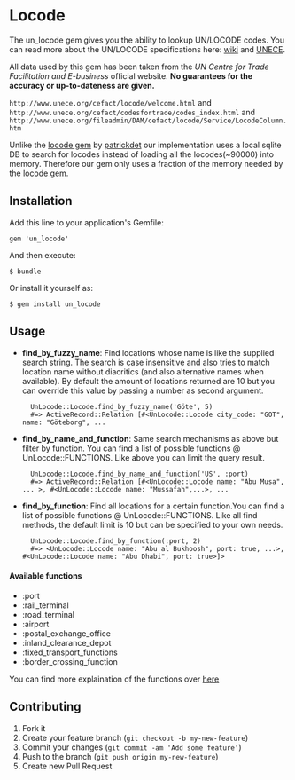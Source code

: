 # Locode

The un_locode gem gives you the ability to lookup UN/LOCODE codes. You can read more about the UN/LOCODE specifications here: [wiki](http://en.wikipedia.org/wiki/UN/LOCODE) and [UNECE](http://www.unece.org/fileadmin/DAM/cefact/locode/Service/LocodeColumn.htm).

All data used by this gem has been taken from the *UN Centre for Trade Facilitation and E-business* official website. **No guarantees for the accuracy or up-to-dateness are given.**

`http://www.unece.org/cefact/locode/welcome.html` and `http://www.unece.org/cefact/codesfortrade/codes_index.html` and `http://www.unece.org/fileadmin/DAM/cefact/locode/Service/LocodeColumn.htm`

Unlike the [locode gem](https://github.com/patrickdet/locode) by [patrickdet](https://github.com/patrickdet) our implementation uses a local sqlite DB to search for locodes instead of loading all the locodes(~90000) into memory. Therefore our gem only uses a fraction of the memory needed by the [locode gem](https://github.com/patrickdet/locode).  

## Installation

Add this line to your application's Gemfile:

    gem 'un_locode'

And then execute:

    $ bundle

Or install it yourself as:

    $ gem install un_locode

## Usage

- **find_by_fuzzy_name**: Find locations whose name is like the supplied search string. The search is case insensitive and also tries to match
location name without diacritics (and also alternative names when available). By default the amount of locations
returned are 10 but you can override this value by passing a number as second argument.

        UnLocode::Locode.find_by_fuzzy_name('Göte', 5)
        #=> ActiveRecord::Relation [#<UnLocode::Locode city_code: "GOT", name: "Göteborg", ...

- **find_by_name_and_function**: Same search mechanisms as above but filter by function. You can find a list of possible functions @ UnLocode::FUNCTIONS.
Like above you can limit the query result.

        UnLocode::Locode.find_by_name_and_function('US', :port)
        #=> ActiveRecord::Relation [#<UnLocode::Locode name: "Abu Musa", ... >, #<UnLocode::Locode name: "Mussafah",...>, ...
    
- **find_by_function**: Find all locations for a certain function.You can find a list of possible functions @ UnLocode::FUNCTIONS. Like all find methods, the default limit is 10 but can be specified to your own needs.

        UnLocode::Locode.find_by_function(:port, 2)
        #=> <UnLocode::Locode name: "Abu al Bukhoosh", port: true, ...>, #<UnLocode::Locode name: "Abu Dhabi", port: true>]>

#### Available functions
 - :port
 - :rail_terminal
 - :road_terminal
 - :airport
 - :postal_exchange_office
 - :inland_clearance_depot
 - :fixed_transport_functions
 - :border_crossing_function
 
 You can find more explaination of the functions over [here](http://www.unece.org/fileadmin/DAM/cefact/locode/Service/LocodeColumn.htm)

## Contributing

1. Fork it
2. Create your feature branch (`git checkout -b my-new-feature`)
3. Commit your changes (`git commit -am 'Add some feature'`)
4. Push to the branch (`git push origin my-new-feature`)
5. Create new Pull Request
